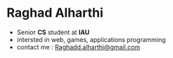 #  Raghad Alharthi

- Senior **CS** student at **IAU**
- intersted in web, games, applications programming
- contact me : Raghadd.alharthi@gmail.com
